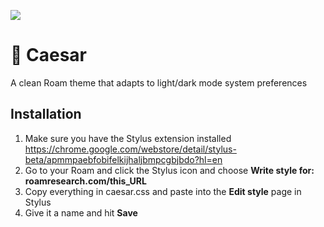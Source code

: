 ![](https://github.com/jordanmoore/caesar/blob/master/preview.png)

# 🚩 Caesar
A clean Roam theme that adapts to light/dark mode system preferences

## Installation

1. Make sure you have the Stylus extension installed https://chrome.google.com/webstore/detail/stylus-beta/apmmpaebfobifelkijhaljbmpcgbjbdo?hl=en
2. Go to your Roam and click the Stylus icon and choose **Write style for: roamresearch.com/this_URL**
3. Copy everything in caesar.css and paste into the **Edit style** page in Stylus
4. Give it a name and hit **Save**
